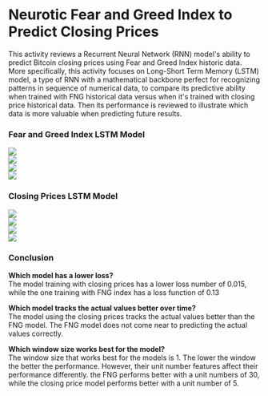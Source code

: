 # Neurotic Fear and Greed Index to Predict Closing Prices
This activity reviews a Recurrent Neural Network (RNN) model's ability to predict Bitcoin closing prices using Fear and Greed Index historic data. More specifically, this activity focuses on Long-Short Term Memory (LSTM) model, a type of RNN with a mathematical backbone perfect for recognizing patterns in sequence of numerical data, to compare its predictive ability when trained with FNG historical data versus when it's trained with closing price historical data. Then its performance is reviewed to illustrate which data is more valuable when predicting future results.


### Fear and Greed Index LSTM Model
![](Images/FNGloss.jpg)
<br/>
![](Images/FNGParam.jpg)
<br/>
![](Images/FNGtable.jpg)
<br/>
![](Images/FNGat5.jpg)


### Closing Prices LSTM Model
![](Images/CLSloss.jpg)
<br/>
![](Images/CLSparam.jpg)
<br/>
![](Images/CLStable.jpg)
<br/>
![](Images/CLSat5.jpg)

### Conclusion
**Which model has a lower loss?**<br/>
The model training with closing prices has a lower loss number of 0.015, while the one training with FNG index has a loss function of 0.13

**Which model tracks the actual values better over time?**<br/>
The model using the closing prices tracks the actual values better than the FNG model. The FNG model does not come near to predicting the actual values correctly.

**Which window size works best for the model?**<br/>
The window size that works best for the models is 1. The lower the window the better the performance. However, their unit number features affect their performance differently. the FNG performs better with a unit numbers of 30, while the closing price model performs better with a unit number of 5.
